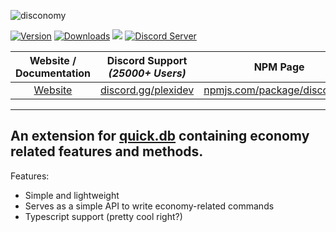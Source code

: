 ![disconomy](https://i.imgur.com/XnK9A9l.png)

<div>
  <p>
    <a href='https://npmjs.org/disconomy'><img src='https://badgen.net/npm/v/disconomy' alt='Version' /></a>
    <a href='https://badgen.net/npm/dt/disconomy'><img src='https://badgen.net/npm/dt/disconomy' alt='Downloads' /></a>
    <a href="https://github.com/whomity/discord.eco/stargazers/"><img src="https://img.shields.io/github/stars/whomity/discord.eco?svg?style=social&label=Star"></a>
    <a href="https://discord.gg/plexidev"><img src="https://discordapp.com/api/guilds/343572980351107077/embed.png" alt="Discord Server" /></a>
  </p>
    
| Website / Documentation | Discord Support *(25000+ Users)* | NPM Page |
| :---: | :---: | :---: |
| [Website](https://disconomy.gitbook.io/disconomy/) | [discord.gg/plexidev](https://discord.gg/plexidev) | [npmjs.com/package/disconomy](https://www.npmjs.com/package/disconomy)
</div>

---
An extension for [quick.db](https://github.com/plexidev/quick.db) containing economy related features and methods.
---

Features: 
- Simple and lightweight
- Serves as a simple API to write economy-related commands
- Typescript support (pretty cool right?) 
